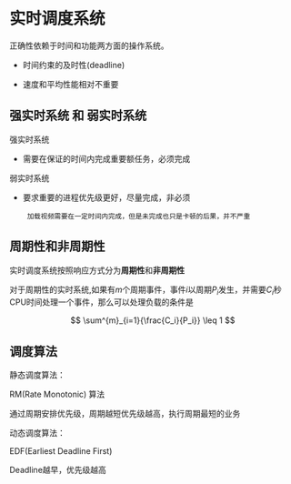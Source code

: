 # 实时调度系统

正确性依赖于时间和功能两方面的操作系统。

- 时间约束的及时性(deadline)

- 速度和平均性能相对不重要

## 强实时系统 和 弱实时系统

强实时系统

- 需要在保证的时间内完成重要额任务，必须完成

弱实时系统

- 要求重要的进程优先级更好，尽量完成，非必须
   
       加载视频需要在一定时间内完成，但是未完成也只是卡顿的后果，并不严重


## 周期性和非周期性

实时调度系统按照响应方式分为**周期性**和**非周期性**

对于周期性的实时系统,如果有$m$个周期事件，事件$i$以周期$P_i$发生，并需要$C_i$秒CPU时间处理一个事件，那么可以处理负载的条件是

$$
\sum^{m}_{i=1}{\frac{C_i}{P_i}} \leq 1
$$


## 调度算法

静态调度算法：

RM(Rate Monotonic) 算法

通过周期安排优先级，周期越短优先级越高，执行周期最短的业务

动态调度算法：

EDF(Earliest Deadline First)

Deadline越早，优先级越高


  

